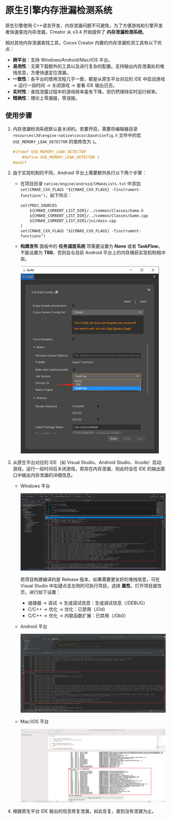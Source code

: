 # 原生引擎内存泄漏检测系统

原生引擎使用 C++语言开发，内存泄漏问题不可避免，为了方便游戏和引擎开发者快速查找内存泄漏，Creator 从 v3.4 开始提供了 **内存泄漏检测系统**。

相对其他内存泄漏查找工具，Cocos Creator 内置的内存泄漏检测工具有以下优点：

- **跨平台**：支持 Windows/Android/Mac/iOS 平台。
- **易用性**：无需下载额外的工具以及进行复杂的配置。支持输出内存泄漏处的堆栈信息，方便快速定位泄漏。
- **一致性**：各平台的使用流程几乎一致，都是从原生平台对应的 IDE 中启动游戏 -> 运行一段时间 -> 关闭游戏 -> 查看 IDE 输出日志。
- **实时性**：查找泄露过程中的游戏帧率虽有下降，但仍然保持实时运行帧率。
- **精确性**：理论上零漏报，零误报。

## 使用步骤

1. 内存泄漏检测系统默认是关闭的。若要开启，需要将编辑器目录 `resources\3d\engine-native\cocos\base\Config.h` 文件中的宏 `USE_MEMORY_LEAK_DETECTOR` 的值修改为 `1`。

    ```c++
    #ifndef USE_MEMORY_LEAK_DETECTOR
        #define USE_MEMORY_LEAK_DETECTOR 1
    #endif
    ```

2. 由于实现机制的不同，Android 平台上需要额外执行以下两个步骤：
    - 在项目目录 `native/engine/android/CMakeLists.txt` 中添加 `set(CMAKE_CXX_FLAGS "${CMAKE_CXX_FLAGS} -finstrument-functions")`，如下所示：
        ```
        set(PROJ_SOURCES
            ${CMAKE_CURRENT_LIST_DIR}/../common/Classes/Game.h
            ${CMAKE_CURRENT_LIST_DIR}/../common/Classes/Game.cpp
            ${CMAKE_CURRENT_LIST_DIR}/jni/main.cpp
        )
        set(CMAKE_CXX_FLAGS "${CMAKE_CXX_FLAGS} -finstrument-functions")
        ```

    - **构建发布** 面板中的 **任务调度系统** 项需要设置为 **None** 或者 **TaskFlow**。不能设置为 **TBB**，否则会与目前 Android 平台上的内存捕获实现机制相冲突。

        ![tbb](./memory-leak-detector/build.png)

3. 从原生平台对应的 IDE（如 Visual Studio、Android Studio、Xcode）启动游戏，运行一段时间后关闭游戏，若存在内存泄漏，则此时会在 IDE 的输出窗口中输出内存泄漏的详细信息。
    - Windows 平台

      ![visual studio](./memory-leak-detector/visualstudio.png)

      若项目构建编译的是 Release 版本，如果需要更友好的堆栈信息，可在 Visual Studio 中右键点击左侧的可执行项目，选择 **属性**，打开项目属性页，进行如下设置：

        - 链接器 -> 调试 -> 生成调试信息：生成调试信息（/DEBUG）
        - C/C++ -> 优化 -> 优化：已禁用（/Od）
        - C/C++ -> 优化 -> 内联函数扩展：已禁用（/Ob0）
        
    - Android 平台

      ![android studio](./memory-leak-detector/androidstudio.png)

    - Mac/iOS 平台
    
      ![xcode](./memory-leak-detector/xcode.png)

4. 根据原生平台 IDE 输出的信息修复泄漏，如此反复，直到没有泄漏为止。
